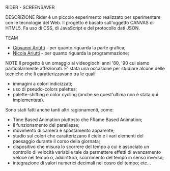 RIDER - SCREENSAVER

DESCRIZIONE
Rider è un piccolo esperimento realizzato per sperimentare con le tecnologie del Web. Il progetto è basato sull'oggetto CANVAS di HTML5. Fa uso di CSS, di JavaScript e del protocollo dati JSON.

TEAM
- <a href="http://giovanniariutti.blogspot.it/" alt="Givanni Ariutti" target="_blank">Giovanni Ariutti</a> - per quanto riguarda la parte grafica;
- <a href="http://www.limulo.net/it/templates/info.php" alt="Nicola Ariutti" target="_blank">Nicola Ariutti</a> - per quanto riguarda la programmazione;

NOTE
Il progetto è un omaggio ai videogiochi anni '80, '90 cui siamo particolarmente affezionati. E' stata una occasione per studiare alcune delle tecniche che li caratterizzavano tra le quali:
- immagini a colori indicizzati;
- uso di pseudo-colors palettes;
- palette-shifting e color cycling (anche se quest'ultima non è stata qui implementata).

Sono stati fatti anche tanti altri ragionamenti, come:
- Time Based Animation piuttosto che FRame Based Animation;
- il funzionamento del parallasse;
- movimento di camera e spostamento apparente;
- studio sul colori che caratterizzano il cielo e i vari elementi del paesaggio durante il corso della giornata;
- dispositivo che misura lo scorrere del tempo a cui è associato un controllo di velocità variabile tale da permettere effetti di avanzamento veloce nel tempo o, addirittura, scorrimento del tempo in senso inverso;
- integrazione di valori numerici decimali nel cosro del tempo;
etc…



